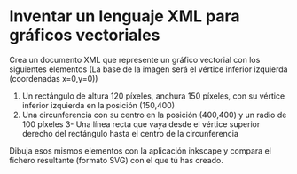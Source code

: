 # Inventar un lenguaje XML para gráficos vectoriales

Crea un documento XML que represente un gráfico vectorial con los siguientes elementos (La base de la imagen será el vértice inferior izquierda (coordenadas x=0,y=0))

1. Un rectángulo de altura 120 píxeles, anchura 150 píxeles, con su vértice inferior izquierda en la posición (150,400)
2. Una circunferencia con su centro en la posición (400,400) y un radio de 100 píxeles
3- Una línea recta que vaya desde el vértice superior derecho del rectángulo hasta el centro de la circunferencia

Dibuja esos mismos elementos con la aplicación inkscape y compara el fichero resultante (formato SVG) con el que tú has creado. 